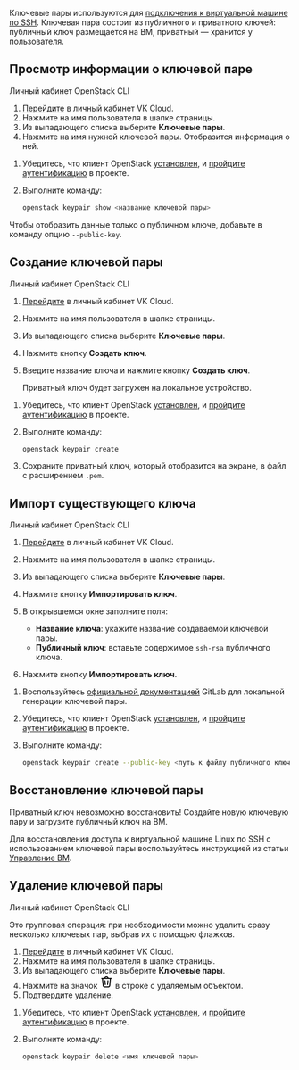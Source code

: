 Ключевые пары используются для [подключения к виртуальной машине по SSH](/ru/base/iaas/service-management/vm/vm-connect/vm-connect-nix). Ключевая пара состоит из публичного и приватного ключей: публичный ключ размещается на ВМ, приватный — хранится у пользователя.

## Просмотр информации о ключевой паре

<tabs>
<tablist>
<tab>Личный кабинет</tab>
<tab>OpenStack CLI</tab>
</tablist>
<tabpanel>

1. [Перейдите](https://msk.cloud.vk.com/app/) в личный кабинет VK Cloud.
1. Нажмите на имя пользователя в шапке страницы.
1. Из выпадающего списка выберите **Ключевые пары**.
1. Нажмите на имя нужной ключевой пары. Отобразится информация о ней.

</tabpanel>
<tabpanel>

1. Убедитесь, что клиент OpenStack [установлен](/ru/manage/tools-for-using-services/openstack-cli#1_ustanovite_klient_openstack), и [пройдите аутентификацию](/ru/manage/tools-for-using-services/openstack-cli#3_proydite_autentifikaciyu) в проекте.
1. Выполните команду:

   ```bash
   openstack keypair show <название ключевой пары>
   ```

<info>

Чтобы отобразить данные только о публичном ключе, добавьте в команду опцию `--public-key`.

</info>

</tabpanel>
</tabs>

## Создание ключевой пары

<tabs>
<tablist>
<tab>Личный кабинет</tab>
<tab>OpenStack CLI</tab>
</tablist>
<tabpanel>

1. [Перейдите](https://msk.cloud.vk.com/app/) в личный кабинет VK Cloud.
1. Нажмите на имя пользователя в шапке страницы.
1. Из выпадающего списка выберите **Ключевые пары**.
1. Нажмите кнопку **Создать ключ**.
1. Введите название ключа и нажмите кнопку **Создать ключ**.

   Приватный ключ будет загружен на локальное устройство.

</tabpanel>
<tabpanel>

1. Убедитесь, что клиент OpenStack [установлен](/ru/manage/tools-for-using-services/openstack-cli#1_ustanovite_klient_openstack), и [пройдите аутентификацию](/ru/manage/tools-for-using-services/openstack-cli#3_proydite_autentifikaciyu) в проекте.
1. Выполните команду:

   ```bash
   openstack keypair create 
   ```

1. Сохраните приватный ключ, который отобразится на экране, в файл с расширением `.pem`.

</tabpanel>
</tabs>

## Импорт существующего ключа

<tabs>
<tablist>
<tab>Личный кабинет</tab>
<tab>OpenStack CLI</tab>
</tablist>
<tabpanel>

1. [Перейдите](https://msk.cloud.vk.com/app/) в личный кабинет VK Cloud.
1. Нажмите на имя пользователя в шапке страницы.
1. Из выпадающего списка выберите **Ключевые пары**.
1. Нажмите кнопку **Импортировать ключ**.
1. В открывшемся окне заполните поля:

   - **Название ключа**: укажите название создаваемой ключевой пары.
   - **Публичный ключ**: вставьте содержимое `ssh-rsa` публичного ключа.

1. Нажмите кнопку **Импортировать ключ**.

</tabpanel>
<tabpanel>

1. Воспользуйтесь [официальной документацией](https://github.com/gitlabhq/gitlabhq/blob/master/doc/user/ssh.md#generate-an-ssh-key-pair) GitLab для локальной генерации ключевой пары.
1. Убедитесь, что клиент OpenStack [установлен](/ru/manage/tools-for-using-services/openstack-cli#1_ustanovite_klient_openstack), и [пройдите аутентификацию](/ru/manage/tools-for-using-services/openstack-cli#3_proydite_autentifikaciyu) в проекте.
1. Выполните команду:

   ```bash
   openstack keypair create --public-key <путь к файлу публичного ключа> <имя ключевой пары>
   ```

</tabpanel>
</tabs>

## Восстановление ключевой пары

<err>

Приватный ключ невозможно восстановить! Создайте новую ключевую пару и загрузите публичный ключ на ВМ.

</err>

Для восстановления доступа к виртуальной машине Linux по SSH с использованием ключевой пары воспользуйтесь инструкцией из статьи [Управление ВМ](/ru/base/iaas/service-management/vm/vm-manage#vosstanovlenie_dostupa_k_vm_po_klyuchu).

## Удаление ключевой пары

<tabs>
<tablist>
<tab>Личный кабинет</tab>
<tab>OpenStack CLI</tab>
</tablist>
<tabpanel>

Это групповая операция: при необходимости можно удалить сразу несколько ключевых пар, выбрав их с помощью флажков.

1. [Перейдите](https://msk.cloud.vk.com/app/) в личный кабинет VK Cloud.
1. Нажмите на имя пользователя в шапке страницы.
1. Из выпадающего списка выберите **Ключевые пары**.
1. Нажмите на значок ![Корзина](assets/trash-icon.svg "inline") в строке с удаляемым объектом.
1. Подтвердите удаление.

</tabpanel>
<tabpanel>

1. Убедитесь, что клиент OpenStack [установлен](/ru/manage/tools-for-using-services/openstack-cli#1_ustanovite_klient_openstack), и [пройдите аутентификацию](/ru/manage/tools-for-using-services/openstack-cli#3_proydite_autentifikaciyu) в проекте.
1. Выполните команду:

   ```bash
   openstack keypair delete <имя ключевой пары>
   ```

</tabpanel>
</tabs>
